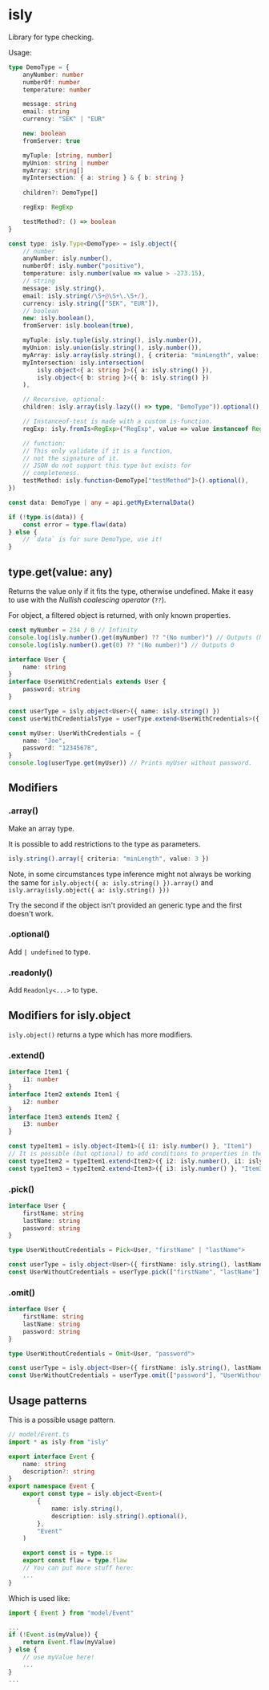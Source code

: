# isly

Library for type checking.

Usage:

```typescript
type DemoType = {
	anyNumber: number
	numberOf: number
	temperature: number

	message: string
	email: string
	currency: "SEK" | "EUR"

	new: boolean
	fromServer: true

	myTuple: [string, number]
	myUnion: string | number
	myArray: string[]
	myIntersection: { a: string } & { b: string }
	
	children?: DemoType[]

	regExp: RegExp

	testMethod?: () => boolean
}

const type: isly.Type<DemoType> = isly.object({
	// number
	anyNumber: isly.number(),
	numberOf: isly.number("positive"),
	temperature: isly.number(value => value > -273.15),
	// string
	message: isly.string(),
	email: isly.string(/\S+@\S+\.\S+/),
	currency: isly.string(["SEK", "EUR"]),
	// boolean
	new: isly.boolean(),
	fromServer: isly.boolean(true),

	myTuple: isly.tuple(isly.string(), isly.number()),
	myUnion: isly.union(isly.string(), isly.number()),
	myArray: isly.array(isly.string(), { criteria: "minLength", value: 1 }),
	myIntersection: isly.intersection(
		isly.object<{ a: string }>({ a: isly.string() }),
		isly.object<{ b: string }>({ b: isly.string() })
	),

	// Recursive, optional:
	children: isly.array(isly.lazy(() => type, "DemoType")).optional(),

	// Instanceof-test is made with a custom is-function.
	regExp: isly.fromIs<RegExp>("RegExp", value => value instanceof RegExp),

	// function:
	// This only validate if it is a function,
	// not the signature of it.
	// JSON do not support this type but exists for
	// completeness.
	testMethod: isly.function<DemoType["testMethod"]>().optional(),
})

const data: DemoType | any = api.getMyExternalData()

if (!type.is(data)) {
	const error = type.flaw(data)
} else {
	// `data` is for sure DemoType, use it!
}
```

## type.get(value: any)

Returns the value only if it fits the type, otherwise undefined. Make it easy to use with the _Nullish coalescing operator_ (`??`).

For object, a filtered object is returned, with only known properties.

```typescript
const myNumber = 234 / 0 // Infinity
console.log(isly.number().get(myNumber) ?? "(No number)") // Outputs (No number)
console.log(isly.number().get(0) ?? "(No number)") // Outputs 0
```

```typescript
interface User {
	name: string
}
interface UserWithCredentials extends User {
	password: string
}

const userType = isly.object<User>({ name: isly.string() })
const userWithCredentialsType = userType.extend<UserWithCredentials>({ password: isly.string() })

const myUser: UserWithCredentials = {
	name: "Joe",
	password: "12345678",
}
console.log(userType.get(myUser)) // Prints myUser without password.
```

## Modifiers

### .array()

Make an array type.

It is possible to add restrictions to the type as parameters.
```typescript
isly.string().array({ criteria: "minLength", value: 3 })
```

Note, in some circumstances type inference might not always be working the same for
`isly.object({ a: isly.string() }).array()`
and
`isly.array(isly.object({ a: isly.string() }))`

Try the second if the object isn't provided an generic type and the first doesn't work.

### .optional()

Add `| undefined` to type.

### .readonly()

Add `Readonly<...>` to type.

## Modifiers for isly.object

`isly.object()` returns a type which has more modifiers.

### .extend()

```typescript
interface Item1 {
	i1: number
}
interface Item2 extends Item1 {
	i2: number
}
interface Item3 extends Item2 {
	i3: number
}

const typeItem1 = isly.object<Item1>({ i1: isly.number() }, "Item1")
// It is possible (but optional) to add conditions to properties in the base-type:
const typeItem2 = typeItem1.extend<Item2>({ i2: isly.number(), i1: isly.number(value => value >= 400) }, "Item2")
const typeItem3 = typeItem2.extend<Item3>({ i3: isly.number() }, "Item3")
```

### .pick()

```typescript
interface User {
	firstName: string
	lastName: string
	password: string
}

type UserWithoutCredentials = Pick<User, "firstName" | "lastName">

const userType = isly.object<User>({ firstName: isly.string(), lastName: isly.string(), password: isly.string() })
const UserWithoutCredentials = userType.pick(["firstName", "lastName"], "UserWithoutCredentials")
```

### .omit()

```typescript
interface User {
	firstName: string
	lastName: string
	password: string
}

type UserWithoutCredentials = Omit<User, "password">

const userType = isly.object<User>({ firstName: isly.string(), lastName: isly.string(), password: isly.string() })
const UserWithoutCredentials = userType.omit(["password"], "UserWithoutCredentials")
```

## Usage patterns

This is a possible usage pattern.

```typescript
// model/Event.ts
import * as isly from "isly"

export interface Event {
	name: string
	description?: string
}
export namespace Event {
	export const type = isly.object<Event>(
		{
			name: isly.string(),
			description: isly.string().optional(),
		},
		"Event"
	)

	export const is = type.is
	export const flaw = type.flaw
	// You can put more stuff here:
	...
}
```

Which is used like:

```typescript
import { Event } from "model/Event"

...
if (!Event.is(myValue)) {
	return Event.flaw(myValue)
} else {
	// use myValue here!
	...
}
...

```
